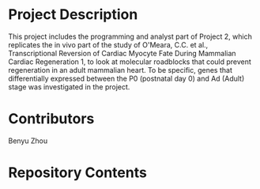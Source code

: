 # Project Description

This project includes the programming and analyst part of Project 2, which replicates the in vivo part of the study of O'Meara, C.C. et al., Transcriptional Reversion of Cardiac Myocyte Fate During Mammalian Cardiac Regeneration 1, to look at molecular roadblocks that could prevent regeneration in an adult mammalian heart. To be specific, genes that differentially expressed between the P0 (postnatal day 0) and Ad (Adult) stage was investigated in the project.

# Contributors

Benyu Zhou

# Repository Contents


